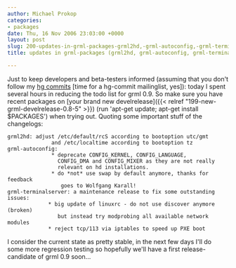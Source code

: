 ```yaml
---
author: Michael Prokop
categories:
- packages
date: Thu, 16 Nov 2006 23:03:00 +0000
layout: post
slug: 200-updates-in-grml-packages-grml2hd,-grml-autoconfig,-grml-terminalserver
title: updates in grml-packages (grml2hd, grml-autoconfig, grml-terminalserver)

---
```

Just to keep developers and beta\-testers informed (assuming that you don't follow my [hg commits](http://hg.grml.org/) \[time for a hg\-commit mailinglist, yes]): today I spent several hours in reducing the todo list for grml 0\.9\. So make sure you have recent packages on [your brand new develrelease]({{< relref "199-new-grml-develrelease-0.8-5" >}}) (run 'apt\-get update; apt\-get install $PACKAGES') when trying out. Quoting some important stuff of the changelogs:

```
grml2hd: adjust /etc/default/rcS according to bootoption utc/gmt
              and /etc/localtime according to bootoption tz
grml-autoconfig:
              * deprecate CONFIG_KERNEL, CONFIG_LANGUAGE,
                CONFIG_DMA and CONFIG_MIXER as they are not really
                relevant on hd installations.
              * do *not* use swap by default anymore, thanks for feedback
                 goes to Wolfgang Karall!
grml-terminalserver: a maintenance release to fix some outstanding issues:
             * big update of linuxrc - do not use discover anymore (broken)
                but instead try modprobing all available network modules
             * reject tcp/113 via iptables to speed up PXE boot
```
I consider the current state as pretty stable, in the next few days I'll do some more regression testing so hopefully we'll have a first release\-candidate of grml 0\.9 soon...

